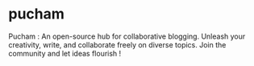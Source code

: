 # pucham
Pucham : An open-source hub for collaborative blogging. Unleash your creativity, write, and collaborate freely on diverse topics. Join the community and let ideas flourish !
